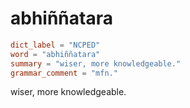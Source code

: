 # abhiññatara

``` toml
dict_label = "NCPED"
word = "abhiññatara"
summary = "wiser, more knowledgeable."
grammar_comment = "mfn."
```

wiser, more knowledgeable.


